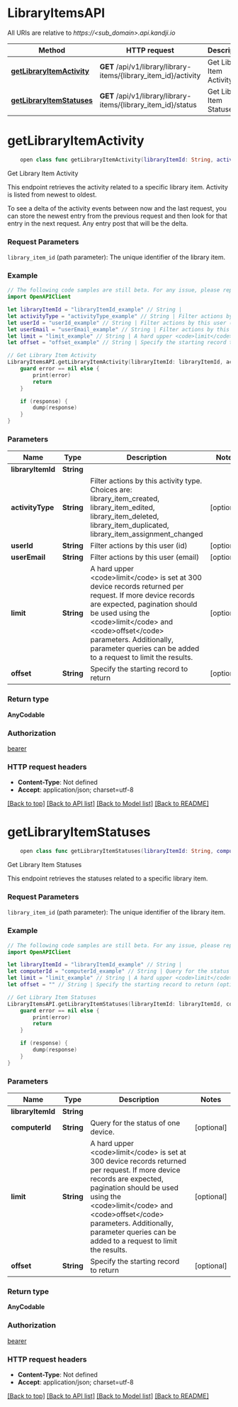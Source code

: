 # LibraryItemsAPI

All URIs are relative to *https://<sub_domain>.api.kandji.io*

Method | HTTP request | Description
------------- | ------------- | -------------
[**getLibraryItemActivity**](LibraryItemsAPI.md#getlibraryitemactivity) | **GET** /api/v1/library/library-items/{library_item_id}/activity | Get Library Item Activity
[**getLibraryItemStatuses**](LibraryItemsAPI.md#getlibraryitemstatuses) | **GET** /api/v1/library/library-items/{library_item_id}/status | Get Library Item Statuses


# **getLibraryItemActivity**
```swift
    open class func getLibraryItemActivity(libraryItemId: String, activityType: String? = nil, userId: String? = nil, userEmail: String? = nil, limit: String? = nil, offset: String? = nil, completion: @escaping (_ data: AnyCodable?, _ error: Error?) -> Void)
```

Get Library Item Activity

<p>This endpoint retrieves the activity related to a specific library item. Activity is listed from newest to oldest.</p> <p>To see a delta of the activity events between now and the last request, you can store the newest entry from the previous request and then look for that entry in the next request. Any entry post that will be the delta.</p> <h3 id=&quot;request-parameters&quot;>Request Parameters</h3> <p><code>library_item_id</code> (path parameter): The unique identifier of the library item.</p>

### Example
```swift
// The following code samples are still beta. For any issue, please report via http://github.com/OpenAPITools/openapi-generator/issues/new
import OpenAPIClient

let libraryItemId = "libraryItemId_example" // String | 
let activityType = "activityType_example" // String | Filter actions by this activity type. Choices are: library_item_created, library_item_edited, library_item_deleted, library_item_duplicated, library_item_assignment_changed (optional)
let userId = "userId_example" // String | Filter actions by this user (id) (optional)
let userEmail = "userEmail_example" // String | Filter actions by this user (email) (optional)
let limit = "limit_example" // String | A hard upper <code>limit</code> is set at 300 device records returned per request. If more device records are expected, pagination should be used using the <code>limit</code> and <code>offset</code> parameters. Additionally, parameter queries can be added to a request to limit the results. (optional)
let offset = "offset_example" // String | Specify the starting record to return (optional)

// Get Library Item Activity
LibraryItemsAPI.getLibraryItemActivity(libraryItemId: libraryItemId, activityType: activityType, userId: userId, userEmail: userEmail, limit: limit, offset: offset) { (response, error) in
    guard error == nil else {
        print(error)
        return
    }

    if (response) {
        dump(response)
    }
}
```

### Parameters

Name | Type | Description  | Notes
------------- | ------------- | ------------- | -------------
 **libraryItemId** | **String** |  | 
 **activityType** | **String** | Filter actions by this activity type. Choices are: library_item_created, library_item_edited, library_item_deleted, library_item_duplicated, library_item_assignment_changed | [optional] 
 **userId** | **String** | Filter actions by this user (id) | [optional] 
 **userEmail** | **String** | Filter actions by this user (email) | [optional] 
 **limit** | **String** | A hard upper &lt;code&gt;limit&lt;/code&gt; is set at 300 device records returned per request. If more device records are expected, pagination should be used using the &lt;code&gt;limit&lt;/code&gt; and &lt;code&gt;offset&lt;/code&gt; parameters. Additionally, parameter queries can be added to a request to limit the results. | [optional] 
 **offset** | **String** | Specify the starting record to return | [optional] 

### Return type

**AnyCodable**

### Authorization

[bearer](../README.md#bearer)

### HTTP request headers

 - **Content-Type**: Not defined
 - **Accept**: application/json; charset=utf-8

[[Back to top]](#) [[Back to API list]](../README.md#documentation-for-api-endpoints) [[Back to Model list]](../README.md#documentation-for-models) [[Back to README]](../README.md)

# **getLibraryItemStatuses**
```swift
    open class func getLibraryItemStatuses(libraryItemId: String, computerId: String? = nil, limit: String? = nil, offset: String? = nil, completion: @escaping (_ data: AnyCodable?, _ error: Error?) -> Void)
```

Get Library Item Statuses

<p>This endpoint retrieves the statuses related to a specific library item.</p> <h3 id=&quot;request-parameters&quot;>Request Parameters</h3> <p><code>library_item_id</code> (path parameter): The unique identifier of the library item.</p>

### Example
```swift
// The following code samples are still beta. For any issue, please report via http://github.com/OpenAPITools/openapi-generator/issues/new
import OpenAPIClient

let libraryItemId = "libraryItemId_example" // String | 
let computerId = "computerId_example" // String | Query for the status of one device. (optional)
let limit = "limit_example" // String | A hard upper <code>limit</code> is set at 300 device records returned per request. If more device records are expected, pagination should be used using the <code>limit</code> and <code>offset</code> parameters. Additionally, parameter queries can be added to a request to limit the results. (optional)
let offset = "" // String | Specify the starting record to return (optional)

// Get Library Item Statuses
LibraryItemsAPI.getLibraryItemStatuses(libraryItemId: libraryItemId, computerId: computerId, limit: limit, offset: offset) { (response, error) in
    guard error == nil else {
        print(error)
        return
    }

    if (response) {
        dump(response)
    }
}
```

### Parameters

Name | Type | Description  | Notes
------------- | ------------- | ------------- | -------------
 **libraryItemId** | **String** |  | 
 **computerId** | **String** | Query for the status of one device. | [optional] 
 **limit** | **String** | A hard upper &lt;code&gt;limit&lt;/code&gt; is set at 300 device records returned per request. If more device records are expected, pagination should be used using the &lt;code&gt;limit&lt;/code&gt; and &lt;code&gt;offset&lt;/code&gt; parameters. Additionally, parameter queries can be added to a request to limit the results. | [optional] 
 **offset** | **String** | Specify the starting record to return | [optional] 

### Return type

**AnyCodable**

### Authorization

[bearer](../README.md#bearer)

### HTTP request headers

 - **Content-Type**: Not defined
 - **Accept**: application/json; charset=utf-8

[[Back to top]](#) [[Back to API list]](../README.md#documentation-for-api-endpoints) [[Back to Model list]](../README.md#documentation-for-models) [[Back to README]](../README.md)

